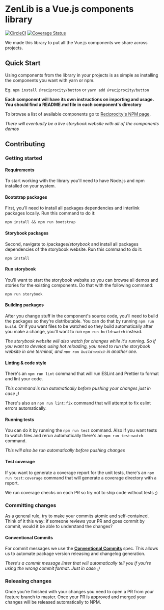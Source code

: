 # ZenLib is a Vue.js components library
[![CircleCI](https://circleci.com/gh/reciprocity/zenlib.svg?style=svg)](https://circleci.com/gh/reciprocity/zenlib) [![Coverage Status](https://coveralls.io/repos/github/reciprocity/zenlib/badge.svg?branch=master)](https://coveralls.io/github/reciprocity/zenlib?branch=master)

We made this library to put all the Vue.js components we share across projects.

## Quick Start

Using components from the library in your projects is as simple as installing the components you want with yarn or npm.

Eg.
`npm install @reciprocity/button`
or
`yarn add @reciprocity/button`

**Each component will have its own instructions on importing and usage. You should find a README.md file in each component's directory**

To browse a list of available components go to [Reciprocity's NPM page](https://www.npmjs.com/org/reciprocity).

_There will eventually be a live storybook website with all of the components demos_

## Contributing

### Getting started

#### Requirements

To start working with the library you'll need to have Node.js and npm installed on your system.

#### Bootstrap packages

First, you'll need to install all packages dependencies and interlink packages locally. Run this command to do it:

`npm install && npm run bootstrap`

#### Storybook packages

Second, navigate to /packages/_storybook_ and install all packages dependencies of the storybook website. Run this command to do it:

`npm install`

#### Run storybook

You'll want to start the storybook website so you can browse all demos and stories for the existing components.
Do that with the following command:

`npm run storybook`

#### Building packages

After you change stuff in the component's source code, you'll need to build the packages so they're distributable. You can do that by running `npm run build`. Or if you want files to be watched so they build automatically after you make a change, you'll want to run `npm run build:watch` instead.

_The storybook website will also watch for changes while it's running. So if you want to develop using hot reloading, you need to run the storybook website in one terminal, and `npm run build:watch` in another one._

#### Linting & code style

There's an `npm run lint` command that will run ESLint and Prettier to format and lint your code.

_This command is run automatically before pushing your changes just in case ;)_

There's also an `npm run lint:fix` command that will attempt to fix eslint errors automatically.

#### Running tests

You can do it by running the `npm run test` command. Also if you want tests to watch files and rerun automatically there's an `npm run test:watch` command.

_This will also be run automatically before pushing changes_

#### Test coverage

If you want to generate a coverage report for the unit tests, there's an `npm run test:coverage` command that will generate a coverage directory with a report.

We run coverage checks on each PR so try not to ship code without tests ;)

### Committing changes

As a general rule, try to make your commits atomic and self-contained. Think of it this way: if someone reviews your PR and goes commit by commit, would it be able to understand the changes?

#### Conventional Commits

For commit messages we use the **[Conventional Commits](https://www.conventionalcommits.org)** spec. This allows us to automate package version releasing and changelog generation.

_There's a commit message linter that will automatically tell you if you're using the wrong commit format. Just in case ;)_

### Releasing changes

Once you're finished with your changes you need to open a PR from your feature branch to master. Once your PR is approved and merged your changes will be released automatically to NPM.